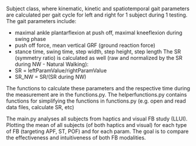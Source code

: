 Subject class, where kinematic, kinetic and spatiotemporal gait parameters are calculated per gait cycle for left and right for 1 subject during 1 testing. 
The gait parameters include:
  - maximal ankle plantarflexion at push off, maximal kneeflexion during swing phase
  - push off force, mean vertical GRF (ground reaction force)
  - stance time, swing time, step width, step height, step length
The SR (symmetry ratio) is calculated as well (raw and normalized by the SR during NW - Natural Walking):
  - SR = leftParamValue/rightParamValue
  - SR_NW = SR/(SR during NW)

The functions to calculate these parameters and the respective time during the measurement are in the functions.py.
The helperfunctions.py contains functions for simplifying the functions in functions.py (e.g. open and read data files, calculate SR, etc)

The main.py analyses all subjects from haptics and visual FB study (LLUI). Plotting the mean of all subjects (of both haptics and visual) for each type of FB (targeting APF, ST, POF) and for each param.
The goal is to compare the effectiveness and intuitiveness of both FB modalities.
